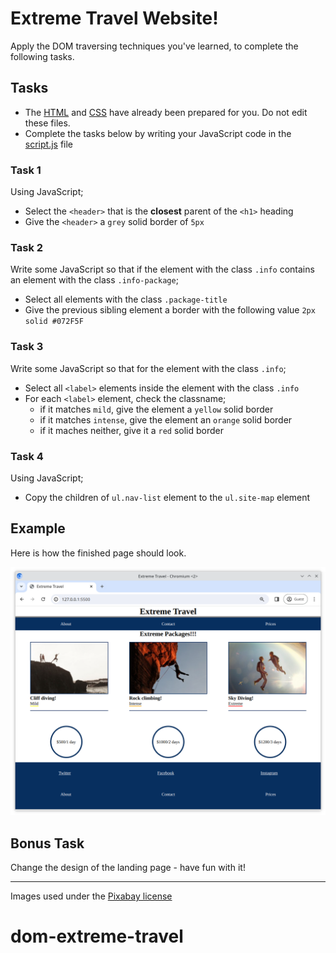 # Extreme Travel Website!

Apply the DOM traversing techniques you've learned, to complete the following tasks.

## Tasks

- The [HTML](./index.html) and [CSS](./main.css) have already been prepared for you. Do not edit these files.
- Complete the tasks below by writing your JavaScript code in the [script.js](./script.js) file

### Task 1

Using JavaScript;

- Select the `<header>` that is the **closest** parent of the `<h1>` heading
- Give the `<header>` a `grey` solid border of `5px`

### Task 2

Write some JavaScript so that if the element with the class `.info` contains an element with the class `.info-package`;

- Select all elements with the class `.package-title`
- Give the previous sibling element a border with the following value `2px solid #072F5F`

### Task 3

Write some JavaScript so that for the element with the class `.info`;

- Select all `<label>` elements inside the element with the class `.info`
- For each `<label>` element, check the classname;
  - if it matches `mild`, give the element a `yellow` solid border
  - if it matches `intense`, give the element an `orange` solid border
  - if it maches neither, give it a `red` solid border

### Task 4

Using JavaScript;

- Copy the children of `ul.nav-list` element to the `ul.site-map` element

## Example

Here is how the finished page should look.

![Reference Image](./reference.png)

## Bonus Task

Change the design of the landing page - have fun with it!

---

Images used under the [Pixabay license](https://pixabay.com/service/license-summary/)
# dom-extreme-travel

